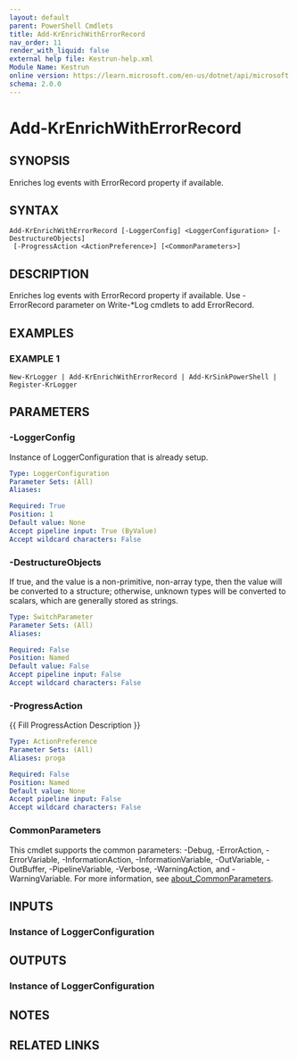 ```yaml
---
layout: default
parent: PowerShell Cmdlets
title: Add-KrEnrichWithErrorRecord
nav_order: 11
render_with_liquid: false
external help file: Kestrun-help.xml
Module Name: Kestrun
online version: https://learn.microsoft.com/en-us/dotnet/api/microsoft.aspnetcore.builder.defaultfilesoptions?view=aspnetcore-8.0
schema: 2.0.0
---
```


# Add-KrEnrichWithErrorRecord

## SYNOPSIS
Enriches log events with ErrorRecord property if available.

## SYNTAX

```
Add-KrEnrichWithErrorRecord [-LoggerConfig] <LoggerConfiguration> [-DestructureObjects]
 [-ProgressAction <ActionPreference>] [<CommonParameters>]
```

## DESCRIPTION
Enriches log events with ErrorRecord property if available.
Use -ErrorRecord parameter on Write-*Log cmdlets to add ErrorRecord.

## EXAMPLES

### EXAMPLE 1
```
New-KrLogger | Add-KrEnrichWithErrorRecord | Add-KrSinkPowerShell | Register-KrLogger
```

## PARAMETERS

### -LoggerConfig
Instance of LoggerConfiguration that is already setup.

```yaml
Type: LoggerConfiguration
Parameter Sets: (All)
Aliases:

Required: True
Position: 1
Default value: None
Accept pipeline input: True (ByValue)
Accept wildcard characters: False
```

### -DestructureObjects
If true, and the value is a non-primitive, non-array type, then the value will be converted to a structure; otherwise, unknown types will be converted to scalars, which are generally stored as strings.

```yaml
Type: SwitchParameter
Parameter Sets: (All)
Aliases:

Required: False
Position: Named
Default value: False
Accept pipeline input: False
Accept wildcard characters: False
```

### -ProgressAction
{{ Fill ProgressAction Description }}

```yaml
Type: ActionPreference
Parameter Sets: (All)
Aliases: proga

Required: False
Position: Named
Default value: None
Accept pipeline input: False
Accept wildcard characters: False
```

### CommonParameters
This cmdlet supports the common parameters: -Debug, -ErrorAction, -ErrorVariable, -InformationAction, -InformationVariable, -OutVariable, -OutBuffer, -PipelineVariable, -Verbose, -WarningAction, and -WarningVariable. For more information, see [about_CommonParameters](http://go.microsoft.com/fwlink/?LinkID=113216).

## INPUTS

### Instance of LoggerConfiguration
## OUTPUTS

### Instance of LoggerConfiguration
## NOTES

## RELATED LINKS
